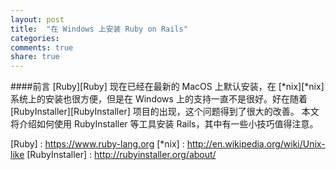 ```yaml
---
layout: post
title:  "在 Windows 上安装 Ruby on Rails"
categories:
comments: true
share: true
---
```

####前言
[Ruby][Ruby] 现在已经在最新的 MacOS 上默认安装，在 [*nix][*nix] 系统上的安装也很方便，但是在 Windows 上的支持一直不是很好。好在随着 [RubyInstaller][RubyInstaller] 项目的出现，这个问题得到了很大的改善。
本文将介绍如何使用 RubyInstaller 等工具安装 Rails，其中有一些小技巧值得注意。


[Ruby] :                https://www.ruby-lang.org
[*nix] :                 http://en.wikipedia.org/wiki/Unix-like
[RubyInstaller] :       http://rubyinstaller.org/about/
